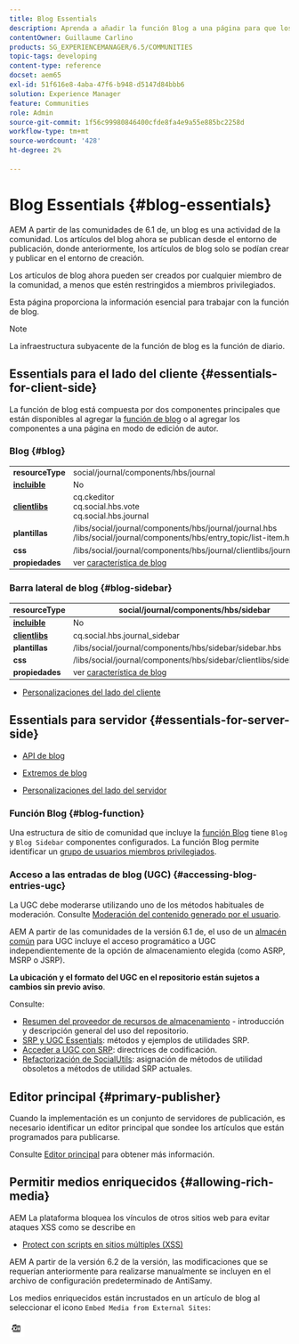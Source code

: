 ```yaml
---
title: Blog Essentials
description: Aprenda a añadir la función Blog a una página para que los miembros de la comunidad que inicien sesión puedan publicar artículos de blog.
contentOwner: Guillaume Carlino
products: SG_EXPERIENCEMANAGER/6.5/COMMUNITIES
topic-tags: developing
content-type: reference
docset: aem65
exl-id: 51f616e8-4aba-47f6-b948-d5147d84bbb6
solution: Experience Manager
feature: Communities
role: Admin
source-git-commit: 1f56c99980846400cfde8fa4e9a55e885bc2258d
workflow-type: tm+mt
source-wordcount: '428'
ht-degree: 2%

---
```


# Blog Essentials {#blog-essentials}

AEM A partir de las comunidades de 6.1 de, un blog es una actividad de la comunidad. Los artículos del blog ahora se publican desde el entorno de publicación, donde anteriormente, los artículos de blog solo se podían crear y publicar en el entorno de creación.

Los artículos de blog ahora pueden ser creados por cualquier miembro de la comunidad, a menos que estén restringidos a miembros privilegiados.

Esta página proporciona la información esencial para trabajar con la función de blog.

>[!NOTE]
>
>La infraestructura subyacente de la función de blog es la función de diario.

## Essentials para el lado del cliente {#essentials-for-client-side}

La función de blog está compuesta por dos componentes principales que están disponibles al agregar la [función de blog](/help/communities/functions.md#blog-function) o al agregar los componentes a una página en modo de edición de autor.

### Blog {#blog}

<table>
 <tbody>
  <tr>
   <td> <strong>resourceType</strong></td>
   <td>social/journal/components/hbs/journal</td>
  </tr>
  <tr>
   <td> <a href="/help/communities/scf.md#add-or-include-a-communities-component"><strong>incluible</strong></a></td>
   <td>No</td>
  </tr>
  <tr>
   <td> <a href="/help/communities/clientlibs.md"><strong>clientlibs</strong></a></td>
   <td>cq.ckeditor<br /> cq.social.hbs.vote<br /> cq.social.hbs.journal</td>
  </tr>
  <tr>
   <td> <strong>plantillas</strong></td>
   <td> /libs/social/journal/components/hbs/journal/journal.hbs<br /> /libs/social/journal/components/hbs/entry_topic/list-item.hbs</td>
  </tr>
  <tr>
   <td> <strong>css</strong></td>
   <td> /libs/social/journal/components/hbs/journal/clientlibs/journal.css</td>
  </tr>
  <tr>
   <td><strong> propiedades</strong></td>
   <td>ver <a href="/help/communities/blog-feature.md">característica de blog</a></td>
  </tr>
 </tbody>
</table>

### Barra lateral de blog {#blog-sidebar}

| **resourceType** | social/journal/components/hbs/sidebar |
|---|---|
| [**incluible**](/help/communities/scf.md#add-or-include-a-communities-component) | No |
| [**clientlibs**](/help/communities/clientlibs.md) | cq.social.hbs.journal_sidebar |
| **plantillas** | /libs/social/journal/components/hbs/sidebar/sidebar.hbs |
| **css** | /libs/social/journal/components/hbs/sidebar/clientlibs/sidebar.css |
| **propiedades** | ver [característica de blog](/help/communities/blog-feature.md) |

* [Personalizaciones del lado del cliente](/help/communities/client-customize.md)

## Essentials para servidor {#essentials-for-server-side}

* [API de blog](https://developer.adobe.com/experience-manager/reference-materials/6-5/javadoc/com/adobe/cq/social/journal/client/api/package-summary.html)

* [Extremos de blog](https://developer.adobe.com/experience-manager/reference-materials/6-5/javadoc/com/adobe/cq/social/journal/client/endpoints/package-summary.html)

* [Personalizaciones del lado del servidor](/help/communities/server-customize.md)

### Función Blog {#blog-function}

Una estructura de sitio de comunidad que incluye la [función Blog](/help/communities/functions.md#blog-function) tiene `Blog` y `Blog Sidebar` componentes configurados. La función Blog permite identificar un [grupo de usuarios miembros privilegiados](/help/communities/users.md#privileged-members-group).

### Acceso a las entradas de blog (UGC) {#accessing-blog-entries-ugc}

La UGC debe moderarse utilizando uno de los métodos habituales de moderación.
Consulte [Moderación del contenido generado por el usuario](/help/communities/moderate-ugc.md).

AEM A partir de las comunidades de la versión 6.1 de, el uso de un [almacén común](/help/communities/working-with-srp.md) para UGC incluye el acceso programático a UGC independientemente de la opción de almacenamiento elegida (como ASRP, MSRP o JSRP).

**La ubicación y el formato del UGC en el repositorio están sujetos a cambios sin previo aviso**.

Consulte:

* [Resumen del proveedor de recursos de almacenamiento](/help/communities/srp.md) - introducción y descripción general del uso del repositorio.
* [SRP y UGC Essentials](/help/communities/srp-and-ugc.md): métodos y ejemplos de utilidades SRP.
* [Acceder a UGC con SRP](/help/communities/accessing-ugc-with-srp.md): directrices de codificación.
* [Refactorización de SocialUtils](/help/communities/socialutils.md): asignación de métodos de utilidad obsoletos a métodos de utilidad SRP actuales.

## Editor principal {#primary-publisher}

Cuando la implementación es un conjunto de servidores de publicación, es necesario identificar un editor principal que sondee los artículos que están programados para publicarse.

Consulte [Editor principal](/help/communities/deploy-communities.md#primary-publisher) para obtener más información.

## Permitir medios enriquecidos {#allowing-rich-media}

AEM La plataforma bloquea los vínculos de otros sitios web para evitar ataques XSS como se describe en

* [Protect con scripts en sitios múltiples (XSS)](/help/sites-developing/security.md#protect-against-cross-site-scripting-xss)

AEM A partir de la versión 6.2 de la versión, las modificaciones que se requerían anteriormente para realizarse manualmente se incluyen en el archivo de configuración predeterminado de AntiSamy.

Los medios enriquecidos están incrustados en un artículo de blog al seleccionar el icono `Embed Media from External Sites`:

![medios](assets/media-icon.png)

